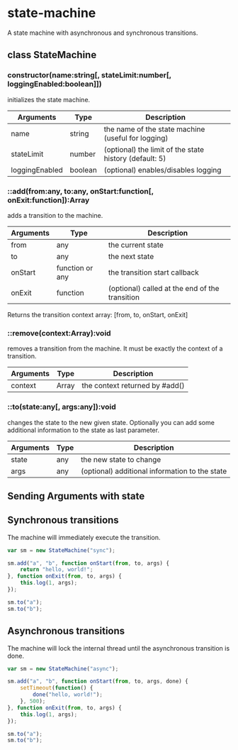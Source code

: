 # state-machine

A state machine with asynchronous and synchronous transitions.

## class StateMachine

### constructor(name:string[, stateLimit:number[, loggingEnabled:boolean]])

initializes the state machine.

| Arguments       | Type    | Description                                            |
| --------------- | ------- | ------------------------------------------------------ |
| name            | string  | the name of the state machine (useful for logging)     |
| stateLimit      | number  | (optional) the limit of the state history (default: 5) |
| loggingEnabled  | boolean | (optional) enables/disables logging                    |

### ::add(from:any, to:any, onStart:function[, onExit:function]):Array

adds a transition to the machine.

| Arguments | Type            | Description                                    |
| --------- | --------------- | ---------------------------------------------- |
| from      | any             | the current state                              |
| to        | any             | the next state                                 |
| onStart   | function or any | the transition start callback                  |
| onExit    | function        | (optional) called at the end of the transition |

Returns the transition context array: [from, to, onStart, onExit]

### ::remove(context:Array):void

removes a transition from the machine. It must be
exactly the context of a transition.

| Arguments | Type            | Description                                    |
| --------- | --------------- | ---------------------------------------------- |
| context   | Array           | the context returned by #add()                 |

### ::to(state:any[, args:any]):void

changes the state to the new given state. Optionally you can add
some additional information to the state as last parameter.

| Arguments | Type            | Description                                    |
| --------- | --------------- | ---------------------------------------------- |
| state     | any             | the new state to change                        |
| args      | any             | (optional) additional information to the state |

## Sending Arguments with state

## Synchronous transitions

The machine will immediately execute the transition.

```javascript
var sm = new StateMachine("sync");

sm.add("a", "b", function onStart(from, to, args) {
	return "hello, world!";
}, function onExit(from, to, args) {
	this.log(1, args);
});

sm.to("a");
sm.to("b");
```

## Asynchronous transitions

The machine will lock the internal thread until the asynchronous transition is done.

```javascript
var sm = new StateMachine("async");

sm.add("a", "b", function onStart(from, to, args, done) {
	setTimeout(function() {
		done("hello, world!");
	}, 500);
}, function onExit(from, to, args) {
	this.log(1, args);
});

sm.to("a");
sm.to("b");
```